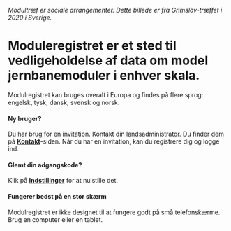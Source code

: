 ﻿*Modultræf er sociale arrangementer. Dette billede er fra Grimslöv-træffet i 2020 i Sverige.*

# **Moduleregistret** er et sted til vedligeholdelse af data om model jernbanemoduler i enhver skala.
Modulregistret kan bruges overalt i Europa og findes på flere sprog: engelsk, tysk, dansk, svensk og norsk.

#### Ny bruger?
Du har brug for en invitation. Kontakt din landsadministrator.
Du finder dem på [**Kontakt**](/Contact)-siden.
Når du har en invitation, kan du registrere dig og logge ind.

#### Glemt din adgangskode?
Klik på [**Indstillinger**](/Users/Settings) for at nulstille det.

#### Fungerer bedst på en stor skærm
Modulregistret er ikke designet til at fungere godt på små telefonskærme.
Brug en computer eller en tablet.